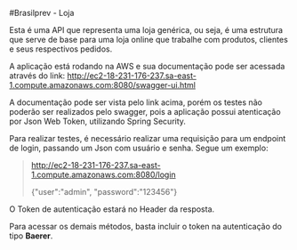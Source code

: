 #Brasilprev - Loja

Esta é uma API que representa uma loja genérica, ou seja, é uma estrutura que serve de base para uma loja online que trabalhe com produtos, clientes e seus respectivos pedidos.

A aplicação está rodando na AWS e sua documentação pode ser acessada através do link:
<http://ec2-18-231-176-237.sa-east-1.compute.amazonaws.com:8080/swagger-ui.html>

A documentação pode ser vista pelo link acima, porém os testes não poderão ser realizados pelo swagger, pois a aplicação possui atenticação por Json Web Token, utilizando Spring Security.

Para realizar testes, é necessário realizar uma requisição para um endpoint de login, passando um Json com usuário e senha. Segue um exemplo:
> http://ec2-18-231-176-237.sa-east-1.compute.amazonaws.com:8080/login
>
> {"user":"admin", "password":"123456"}

O Token de autenticação estará no Header da resposta.

Para acessar os demais métodos, basta incluir o token na autenticação do tipo **Baerer**.
